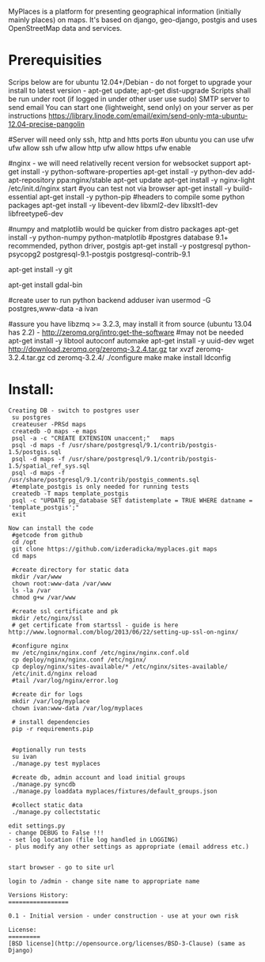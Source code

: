 MyPlaces is a platform for presenting geographical information (initially mainly places) on maps.
It's based on django, geo-django, postgis and uses OpenStreetMap data and services.


Prerequisities
==============
Scrips below are for ubuntu 12.04+/Debian - do not forget to upgrade your install to latest version - apt-get update; apt-get dist-upgrade
Scripts shall be run under root (if logged in under other user use sudo)
SMTP server to send email
You can start one (lightweight, send only) on your server as per instructions https://library.linode.com/email/exim/send-only-mta-ubuntu-12.04-precise-pangolin
 

 #Server will need only ssh, http and htts ports 
 #on ubuntu you can use ufw 
 ufw allow ssh
 ufw allow http
 ufw allow https
 ufw enable

 #nginx - we will need relativelly recent version for websocket support
 apt-get install -y python-software-properties
 apt-get install -y python-dev
 add-apt-repository ppa:nginx/stable
 apt-get update
 apt-get install -y nginx-light
 /etc/init.d/nginx start
 #you can test not via browser
 apt-get install -y build-essential
 apt-get install -y python-pip
 #headers to compile some python packages
 apt-get install -y libevent-dev libxml2-dev libxslt1-dev libfreetype6-dev
 
 #numpy and matplotlib would be quicker from distro packages
 apt-get install -y python-numpy python-matplotlib
 #postgres database 9.1+ recommended, python driver, postgis
 apt-get install -y postgresql python-psycopg2 postgresql-9.1-postgis postgresql-contrib-9.1

 apt-get install -y git

 apt-get install gdal-bin

 #create user to run python backend
 adduser ivan
 usermod -G postgres,www-data -a ivan

 #assure you have libzmq >= 3.2.3, may install it from source (ubuntu 13.04 has 2.2) - http://zeromq.org/intro:get-the-software
 #may not be needed
 apt-get install -y  libtool  autoconf  automake
 apt-get install -y  uuid-dev
 wget http://download.zeromq.org/zeromq-3.2.4.tar.gz
 tar xvzf zeromq-3.2.4.tar.gz 
 cd zeromq-3.2.4/
 ./configure
 make
 make install
 ldconfig

Install:
========
```
Creating DB - switch to postgres user
 su postgres
 createuser -PRSd maps
 createdb -O maps -e maps
 psql -a -c "CREATE EXTENSION unaccent;"   maps
 psql -d maps -f /usr/share/postgresql/9.1/contrib/postgis-1.5/postgis.sql
 psql -d maps -f /usr/share/postgresql/9.1/contrib/postgis-1.5/spatial_ref_sys.sql
 psql -d maps -f /usr/share/postgresql/9.1/contrib/postgis_comments.sql
 #template_postgis is only needed for running tests
 createdb -T maps template_postgis
 psql -c "UPDATE pg_database SET datistemplate = TRUE WHERE datname = 'template_postgis';"
 exit

Now can install the code
 #getcode from github
 cd /opt
 git clone https://github.com/izderadicka/myplaces.git maps
 cd maps

 #create directory for static data
 mkdir /var/www
 chown root:www-data /var/www
 ls -la /var
 chmod g+w /var/www
 
 #create ssl certificate and pk
 mkdir /etc/nginx/ssl
 # get certificate from startssl - guide is here http://www.lognormal.com/blog/2013/06/22/setting-up-ssl-on-nginx/
 
 #configure nginx
 mv /etc/nginx/nginx.conf /etc/nginx/nginx.conf.old
 cp deploy/nginx/nginx.conf /etc/nginx/
 cp deploy/nginx/sites-available/* /etc/nginx/sites-available/
 /etc/init.d/nginx reload
 #tail /var/log/nginx/error.log

 #create dir for logs
 mkdir /var/log/myplace
 chown ivan:www-data /var/log/myplaces

 # install dependencies
 pip -r requirements.pip


 #optionally run tests
 su ivan
 ./manage.py test myplaces

 #create db, admin account and load initial groups
 ./manage.py syncdb
 ./manage.py loaddata myplaces/fixtures/default_groups.json

 #collect static data
 ./manage.py collectstatic

edit settings.py
- change DEBUG to False !!!
- set log location (file log handled in LOGGING)
- plus modify any other settings as appropriate (email address etc.)
 
 
start browser - go to site url

login to /admin - change site name to appropriate name 
 
Versions History:
=================

0.1 - Initial version - under construction - use at your own risk 

License:
=========
[BSD license](http://opensource.org/licenses/BSD-3-Clause) (same as Django)
